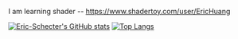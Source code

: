 I am learning shader -- https://www.shadertoy.com/user/EricHuang

[![Eric-Schecter's GitHub stats](https://github-readme-stats.vercel.app/api?username=Eric-Schecter&theme=tokyonight)](https://github.com/Eric-Schecter/github-readme-stats)
[![Top Langs](https://github-readme-stats.vercel.app/api/top-langs/?username=Eric-Schecter&layout=compact&theme=tokyonight)](https://github.com/Eric-Schecter/github-readme-stats)
